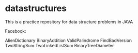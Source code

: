# datastructures
This is a practice repository for data structure problems in JAVA

Facebook: 

AlienDictionary
BinaryAddition
ValidPalindrome
FindBadVersion
TwoStringSum
TwoLinkedListSum
BinaryTreeDiameter
